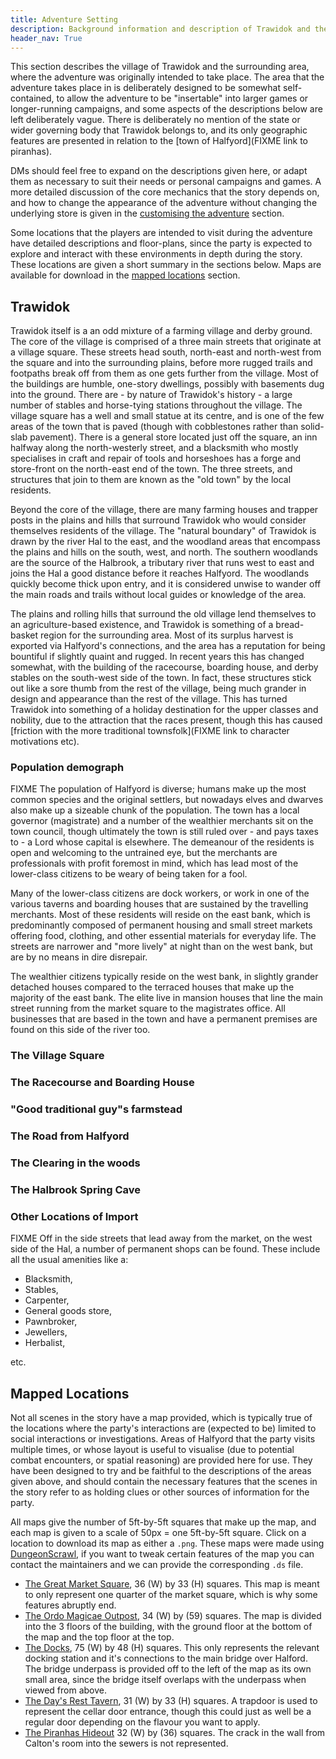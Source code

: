 ```yaml
---
title: Adventure Setting
description: Background information and description of Trawidok and the surrounding area.
header_nav: True
---
```


This section describes the village of Trawidok and the surrounding area, where the adventure was originally intended to take place.
The area that the adventure takes place in is deliberately designed to be somewhat self-contained, to allow the adventure to be "insertable" into larger games or longer-running campaigns, and some aspects of the descriptions below are left deliberately vague.
There is deliberately no mention of the state or wider governing body that Trawidok belongs to, and its only geographic features are presented in relation to the [town of Halfyord](FIXME link to piranhas).

DMs should feel free to expand on the descriptions given here, or adapt them as necessary to suit their needs or personal campaigns and games.
A more detailed discussion of the core mechanics that the story depends on, and how to change the appearance of the adventure without changing the underlying store is given in the [customising the adventure](./customising.md) section.

Some locations that the players are intended to visit during the adventure have detailed descriptions and floor-plans, since the party is expected to explore and interact with these environments in depth during the story.
These locations are given a short summary in the sections below.
Maps are available for download in the [mapped locations](#mapped-locations) section.

## Trawidok

Trawidok itself is a an odd mixture of a farming village and derby ground.
The core of the village is comprised of a three main streets that originate at a village square.
These streets head south, north-east and north-west from the square and into the surrounding plains, before more rugged trails and footpaths break off from them as one gets further from the village.
Most of the buildings are humble, one-story dwellings, possibly with basements dug into the ground.
There are - by nature of Trawidok's history - a large number of stables and horse-tying stations throughout the village.
The village square has a well and small statue at its centre, and is one of the few areas of the town that is paved (though with cobblestones rather than solid-slab pavement).
There is a general store located just off the square, an inn halfway along the north-westerly street, and a blacksmith who mostly specialises in craft and repair of tools and horseshoes has a forge and store-front on the north-east end of the town.
The three streets, and structures that join to them are known as the "old town" by the local residents.

Beyond the core of the village, there are many farming houses and trapper posts in the plains and hills that surround Trawidok who would consider themselves residents of the village.
The "natural boundary" of Trawidok is drawn by the river Hal to the east, and the woodland areas that encompass the plains and hills on the south, west, and north.
The southern woodlands are the source of the Halbrook, a tributary river that runs west to east and joins the Hal a good distance before it reaches Halfyord.
The woodlands quickly become thick upon entry, and it is considered unwise to wander off the main roads and trails without local guides or knowledge of the area.

The plains and rolling hills that surround the old village lend themselves to an agriculture-based existence, and Trawidok is something of a bread-basket region for the surrounding area.
Most of its surplus harvest is exported via Halfyord's connections, and the area has a reputation for being bountiful if slightly quaint and rugged.
In recent years this has changed somewhat, with the building of the racecourse, boarding house, and derby stables on the south-west side of the town.
In fact, these structures stick out like a sore thumb from the rest of the village, being much grander in design and appearance than the rest of the village.
This has turned Trawidok into something of a holiday destination for the upper classes and nobility, due to the attraction that the races present, though this has caused [friction with the more traditional townsfolk](FIXME link to character motivations etc).

### Population demograph

FIXME
The population of Halfyord is diverse; humans make up the most common species and the original settlers, but nowadays elves and dwarves also make up a sizeable chunk of the population.
The town has a local governor (magistrate) and a number of the wealthier merchants sit on the town council, though ultimately the town is still ruled over - and pays taxes to - a Lord whose capital is elsewhere.
The demeanour of the residents is open and welcoming to the untrained eye, but the merchants are professionals with profit foremost in mind, which has lead most of the lower-class citizens to be weary of being taken for a fool.

Many of the lower-class citizens are dock workers, or work in one of the various taverns and boarding houses that are sustained by the travelling merchants.
Most of these residents will reside on the east bank, which is predominantly composed of permanent housing and small street markets offering food, clothing, and other essential materials for everyday life.
The streets are narrower and "more lively" at night than on the west bank, but are by no means in dire disrepair.

The wealthier citizens typically reside on the west bank, in slightly grander detached houses compared to the terraced houses that make up the majority of the east bank.
The elite live in mansion houses that line the main street running from the market square to the magistrates office.
All businesses that are based in the town and have a permanent premises are found on this side of the river too.

### The Village Square

### The Racecourse and Boarding House

### "Good traditional guy"s farmstead

### The Road from Halfyord

### The Clearing in the woods

### The Halbrook Spring Cave

### Other Locations of Import

FIXME
Off in the side streets that lead away from the market, on the west side of the Hal, a number of permanent shops can be found.
These include all the usual amenities like a:

- Blacksmith,
- Stables,
- Carpenter,
- General goods store,
- Pawnbroker,
- Jewellers,
- Herbalist,

etc.

## Mapped Locations

Not all scenes in the story have a map provided, which is typically true of the locations where the party's interactions are (expected to be) limited to social interactions or investigations.
Areas of Halfyord that the party visits multiple times, or whose layout is useful to visualise (due to potential combat encounters, or spatial reasoning) are provided here for use.
They have been designed to try and be faithful to the descriptions of the areas given above, and should contain the necessary features that the scenes in the story refer to as holding clues or other sources of information for the party.

All maps give the number of 5ft-by-5ft squares that make up the map, and each map is given to a scale of 50px = one 5ft-by-5ft square.
Click on a location to download its map as either a `.png`.
These maps were made using [DungeonScrawl](https://www.dungeonscrawl.com/), if you want to tweak certain features of the map you can contact the maintainers and we can provide the corresponding `.ds` file.

- [The Great Market Square](./floorplans/market-50px-per-square-36x33.png), 36 (W) by 33 (H) squares. This map is meant to only represent one quarter of the market square, which is why some features abruptly end.
- [The Ordo Magicae Outpost](./floorplans/ordo-outpost-50px-per-square-34x59.png), 34 (W) by (59) squares. The map is divided into the 3 floors of the building, with the ground floor at the bottom of the map and the top floor at the top.
- [The Docks](./floorplans/docks-50px-per-square-75x48.png), 75 (W) by 48 (H) squares. This only represents the relevant docking station and it's connections to the main bridge over Halford. The bridge underpass is provided off to the left of the map as its own small area, since the bridge itself overlaps with the underpass when viewed from above.
- [The Day's Rest Tavern](./floorplans/days-rest-interior_31x33.png), 31 (W) by 33 (H) squares. A trapdoor is used to represent the cellar door entrance, though this could just as well be a regular door depending on the flavour you want to apply.
- [The Piranhas Hideout](./floorplans/hideout-50px-per-square-32x36.png) 32 (W) by (36) squares. The crack in the wall from Calton's room into the sewers is not represented.
